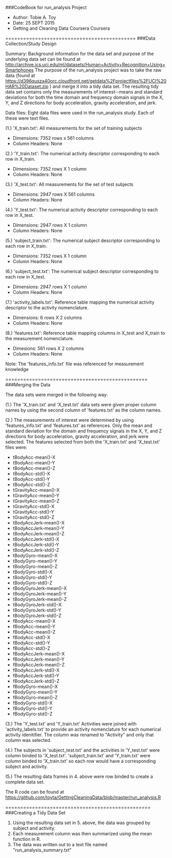 ###CodeBook for run_analysis Project

* Author: Tobie A. Toy
* Date: 25 SEPT 2015
* Getting and Cleaning Data Coursera Coursera

============================================
###Data Collection/Study Design

Summary: Background information for the data set and purpose of the underlying data set can be found at http://archive.ics.uci.edu/ml/datasets/Human+Activity+Recognition+Using+Smartphones  The purpose of the run_analysis project was to take the raw data (found at https://d396qusza40orc.cloudfront.net/getdata%2Fprojectfiles%2FUCI%20HAR%20Dataset.zip ) and merge it into a tidy data set. The resulting tidy data set contains only the measurements of interest--means and standard deviations for both the time domain and frequency domain signals in the X, Y, and Z directions for body acceleration, gravity acceleration, and jerk. 

Data files: Eight data files were used in the run_analysis study. Each of these were text files. 

(1.) 'X_train.txt': All measurements for the set of training subjects
- Dimensions: 7352 rows x 561 columns
- Column Headers: None

(2.) 'Y_train.txt': The numerical activity descriptor corresponding to each row in X_train.
- Dimensions: 7352 rows X 1 column
- Column Headers: None

(3.) 'X_test.txt': All measurements for the set of test subjects
- Dimensions: 2947 rows X 561 columns
- Column Headers: None

(4.) 'Y_test.txt': The numerical activity descriptor corresponding to each row in X_test. 
- Dimensions: 2947 rows X 1 column
- Column Headers: None

(5.) 'subject_train.txt': The numerical subject descriptor corresponding to each row in X_train. 
- Dimensions: 7352 rows X 1 column
- Column Headers: None

(6.) 'subject_test.txt': The numerical subject descriptor corresponding to each row in X_test. 
- Dimensions: 2947 rows X 1 column
- Column Headers: None

(7.) 'activity_labels.txt': Reference table mapping the numerical activity descriptor to the activity nomenclature. 
- Dimensions: 6 rows X 2 columns
- Column Headers: None

(8.) 'features.txt': Reference table mapping columns in X_test and X_train to the measurement nomenclature. 
- Dimesions: 561 rows X 2 columns
- Column Headers: None

Note: The 'features_info.txt' file was referenced for measurement knowledge


================================================
###Merging the Data

The data sets were merged in the following way:

(1.) The 'X_train.txt' and 'X_test.txt' data sets were given proper column names by using the second column of 'features.txt' as the column names.

(2.) The measurements of interest were determined by using 'features_info.txt' and 'features.txt' as references. Only the mean and standard deviation for the domain and frequency signals in the X, Y, and Z directions for body acceleration, gravity acceleration, and jerk were selected. The features selected from both the 'X_train.txt' and 'X_test.txt' files were:
* tBodyAcc-mean()-X
* tBodyAcc-mean()-Y
* tBodyAcc-mean()-Z
* tBodyAcc-std()-X
* tBodyAcc-std()-Y
* tBodyAcc-std()-Z
* tGravityAcc-mean()-X
* tGravityAcc-mean()-Y
* tGravityAcc-mean()-Z
* tGravityAcc-std()-X
* tGravityAcc-std()-Y
* tGravityAcc-std()-Z
* tBodyAccJerk-mean()-X
* tBodyAccJerk-mean()-Y
* tBodyAccJerk-mean()-Z
* tBodyAccJerk-std()-X
* tBodyAccJerk-std()-Y
* tBodyAccJerk-std()-Z
* tBodyGyro-mean()-X
* tBodyGyro-mean()-Y
* tBodyGyro-mean()-Z
* tBodyGyro-std()-X
* tBodyGyro-std()-Y
* tBodyGyro-std()-Z
* tBodyGyroJerk-mean()-X
* tBodyGyroJerk-mean()-Y
* tBodyGyroJerk-mean()-Z
* tBodyGyroJerk-std()-X
* tBodyGyroJerk-std()-Y
* tBodyGyroJerk-std()-Z
* fBodyAcc-mean()-X
* fBodyAcc-mean()-Y
* fBodyAcc-mean()-Z
* fBodyAcc-std()-X
* fBodyAcc-std()-Y
* fBodyAcc-std()-Z
* fBodyAccJerk-mean()-X
* fBodyAccJerk-mean()-Y
* fBodyAccJerk-mean()-Z
* fBodyAccJerk-std()-X
* fBodyAccJerk-std()-Y
* fBodyAccJerk-std()-Z
* fBodyGyro-mean()-X
* fBodyGyro-mean()-Y
* fBodyGyro-mean()-Z
* fBodyGyro-std()-X
* fBodyGyro-std()-Y
* fBodyGyro-std()-Z

(3.) The 'Y_test.txt' and 'Y_train.txt' Activities were joined with 'activity_labels.txt' to provide an activity nomenclature for each numerical activity idenitifier. The column was renamed to "Activity" and only that column was selected.

(4.) The subjects in 'subject_test.txt' and the activities in 'Y_test.txt' were column binded to 'X_test.txt'.  'subject_train.txt' and 'Y_train.txt' were column binded to 'X_train.txt' so each row would have a corresponding subject and activity.

(5.) The resulting data frames in 4. above were row binded to create a complete data set. 

The R code can be found at https://github.com/toyta/GettingCleaningData/blob/master/run_analysis.R

=================================================
###Creating a Tidy Data Set

1. Using the resulting data set in 5. above, the data was grouped by subject and activity. 
2. Each measurement column was then summarized using the mean function in R. 
3. The data was written out to a text file named "run_analysis_summary.txt" 









